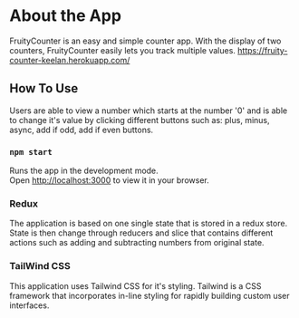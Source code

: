 # About the App
FruityCounter is an easy and simple counter app. With the display of two counters, FruityCounter easily lets you track multiple values.
https://fruity-counter-keelan.herokuapp.com/

## How To Use
Users are able to view a number which starts at the number '0' and is able to change it's value by clicking different buttons such as: plus, minus, async, add if odd, add if even buttons.

### `npm start`

Runs the app in the development mode.\
Open [http://localhost:3000](http://localhost:3000) to view it in your browser.

### Redux
The application is based on one single state that is stored in a redux store. State is then change through reducers and slice that contains different actions such as adding and subtracting numbers from original state.

### TailWind CSS
This application uses Tailwind CSS for it's styling. Tailwind is a CSS framework that incorporates in-line styling for rapidly building custom user interfaces.
